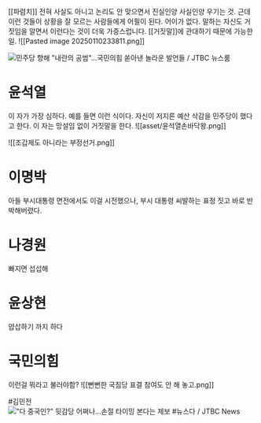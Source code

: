 [[파렴치]]
전혀 사실도 아니고 논리도 안 맞으면서 진실인양 사실인양 우기는 것. 
근데 이런 것들이 상황을 잘 모르는 사람들에게 어필이 된다. 어이가 없다.
말하는 자신도 거짓임을 알면서 이런다는 것이 더욱 가증스럽니다.
[[거짓말]]에 관대하기 때문에 가능한 일.
![[Pasted image 20250110233811.png]]

![민주당 향해 "내란의 공범"…국민의힘 쏟아낸 놀라운 발언들 / JTBC 뉴스룸](https://www.youtube.com/watch?v=2jPPETVU67s)

# 윤석열 
이 자가 가장 심하다. 
예를 들면 이런 식이다. 자신이 저지른 예산 삭감을 민주당이 했다고 한다.
이 자는 망설임 없이 거짓말을 한다.
![[asset/윤석열손바닥왕.png]]

![[조갑제도 아니라는 부정선거.png]]
# 이명박
아들 부시대통령 면전에서도 이걸 시전했으나, 부시 대통령 씨발하는 표정 짓고 바로 반박해버렸다.
# 나경원
빠지면 섭섭해
# 윤상현
얍삽하기 까지 하다
# 국민의힘
이런걸 뭐라고 불러야함?
![[뻔뻔한 국짐당 표결 참여도 안 해 놓고.png]]

#김민전 !["다 중국인?" 뒷감당 어쩌나…손절 타이밍 본다는 제보 #뉴스다 / JTBC News](https://www.youtube.com/watch?v=3XcWF0FWEKs)

